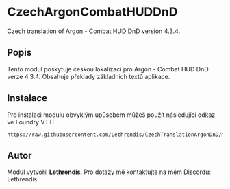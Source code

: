 
# CzechArgonCombatHUDDnD

Czech translation of Argon - Combat HUD DnD version 4.3.4.

## Popis
Tento modul poskytuje českou lokalizaci pro Argon - Combat HUD DnD verze 4.3.4. Obsahuje překlady základních textů aplikace.

## Instalace
Pro instalaci modulu obvyklým upůsobem můžeš použít následující odkaz ve Foundry VTT:

```
https://raw.githubusercontent.com/Lethrendis/CzechTranslationArgonDnD/main/module.json
```

## Autor
Modul vytvořil **Lethrendis**. Pro dotazy mě kontaktujte na mém Discordu: Lethrendis.

